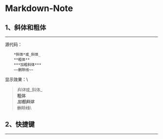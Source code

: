 # Markdown-Note





## 1、斜体和粗体
---------------------
源代码：
```
    *斜体*或_斜体_
    **粗体**
    ***加粗斜体***
    ~~删除线~~
```
显示效果：\

>*斜体*或_斜体_\
**粗体**\
***加粗斜体***\
~~删除线~~\

## 2、快捷键
---------------------

